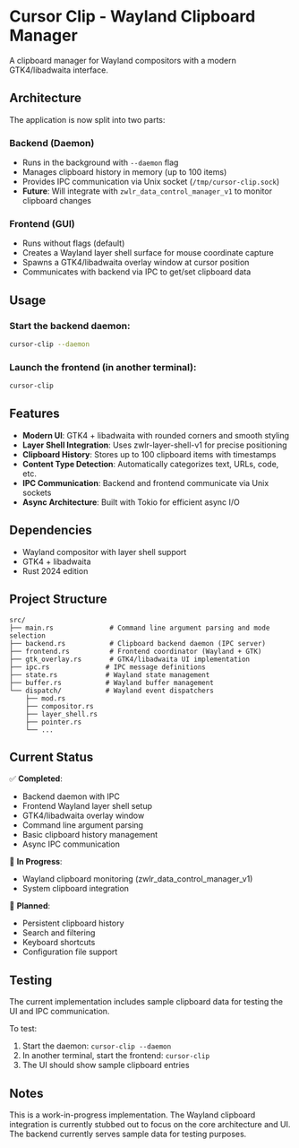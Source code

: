 # Cursor Clip - Wayland Clipboard Manager

A clipboard manager for Wayland compositors with a modern GTK4/libadwaita interface.

## Architecture

The application is now split into two parts:

### Backend (Daemon)
- Runs in the background with `--daemon` flag
- Manages clipboard history in memory (up to 100 items)
- Provides IPC communication via Unix socket (`/tmp/cursor-clip.sock`)
- **Future**: Will integrate with `zwlr_data_control_manager_v1` to monitor clipboard changes

### Frontend (GUI)
- Runs without flags (default)
- Creates a Wayland layer shell surface for mouse coordinate capture
- Spawns a GTK4/libadwaita overlay window at cursor position
- Communicates with backend via IPC to get/set clipboard data

## Usage

### Start the backend daemon:
```bash
cursor-clip --daemon
```

### Launch the frontend (in another terminal):
```bash
cursor-clip
```

## Features

- **Modern UI**: GTK4 + libadwaita with rounded corners and smooth styling
- **Layer Shell Integration**: Uses zwlr-layer-shell-v1 for precise positioning
- **Clipboard History**: Stores up to 100 clipboard items with timestamps
- **Content Type Detection**: Automatically categorizes text, URLs, code, etc.
- **IPC Communication**: Backend and frontend communicate via Unix sockets
- **Async Architecture**: Built with Tokio for efficient async I/O

## Dependencies

- Wayland compositor with layer shell support
- GTK4 + libadwaita
- Rust 2024 edition

## Project Structure

```
src/
├── main.rs              # Command line argument parsing and mode selection
├── backend.rs           # Clipboard backend daemon (IPC server)
├── frontend.rs          # Frontend coordinator (Wayland + GTK)
├── gtk_overlay.rs       # GTK4/libadwaita UI implementation
├── ipc.rs              # IPC message definitions
├── state.rs            # Wayland state management
├── buffer.rs           # Wayland buffer management
└── dispatch/           # Wayland event dispatchers
    ├── mod.rs
    ├── compositor.rs
    ├── layer_shell.rs
    ├── pointer.rs
    └── ...
```

## Current Status

✅ **Completed**:
- Backend daemon with IPC
- Frontend Wayland layer shell setup
- GTK4/libadwaita overlay window
- Command line argument parsing
- Basic clipboard history management
- Async IPC communication

🚧 **In Progress**:
- Wayland clipboard monitoring (zwlr_data_control_manager_v1)
- System clipboard integration

🎯 **Planned**:
- Persistent clipboard history
- Search and filtering
- Keyboard shortcuts
- Configuration file support

## Testing

The current implementation includes sample clipboard data for testing the UI and IPC communication.

To test:
1. Start the daemon: `cursor-clip --daemon`
2. In another terminal, start the frontend: `cursor-clip`
3. The UI should show sample clipboard entries

## Notes

This is a work-in-progress implementation. The Wayland clipboard integration is currently stubbed out to focus on the core architecture and UI. The backend currently serves sample data for testing purposes.
